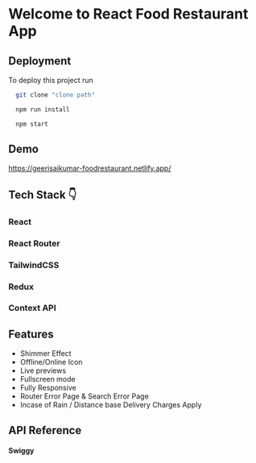 # Welcome to React Food Restaurant App
## Deployment

To deploy this project run

```bash
  git clone "clone path"
```
```bash
  npm run install
```
```bash
  npm start
```


## Demo

https://geerisaikumar-foodrestaurant.netlify.app/


## Tech Stack 👇

### React 
### React Router
### TailwindCSS
### Redux
### Context API




## Features

- Shimmer Effect
- Offline/Online Icon
- Live previews
- Fullscreen mode
- Fully Responsive
- Router Error Page & Search Error Page
- Incase of Rain / Distance base Delivery Charges Apply 


## API Reference

#### Swiggy






